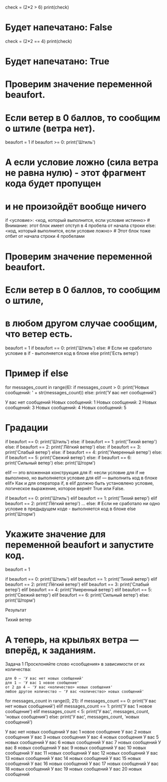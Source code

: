 check = (2*2 > 6)
print(check)

# Будет напечатано: False

check = (2*2 == 4)
print(check)

# Будет напечатано: True


# Проверим значение переменной beaufort.
# Если ветер в 0 баллов, то сообщим о штиле (ветра нет).
beaufort = 1
if beaufort >= 0:
    print('Штиль')
# А если условие ложно (сила ветра не равна нулю) - этот фрагмент кода будет пропущен 
# и не произойдёт вообще ничего

if <условие>:
    <код, который выполнится, если условие истинно> 
    # Внимание: этот блок имеет отступ в 4 пробела от начала строки
else:
    <код, который выполнится, если условие ложно>
    # Этот блок тоже отбит от начала строки 4 пробелами


# Проверим значение переменной beaufort.
# Если ветер в 0 баллов, то сообщим о штиле,
# в любом другом случае сообщим, что ветер есть.
beaufort = 1
if beaufort == 0:
    print('Штиль')
else:
    # Если не сработало условие в if - выполняется код в блоке else
    print('Есть ветер')

# Пример if else 
for messages_count in range(6):
    if messages_count > 0:
        print('Новых сообщений: ' + str(messages_count))
    else:
        print('У вас нет сообщений')

У вас нет сообщений
Новых сообщений: 1
Новых сообщений: 2
Новых сообщений: 3
Новых сообщений: 4
Новых сообщений: 5


# Градации
if beaufort == 0:
    print('Штиль')
else:
    if beaufort == 1:
        print('Тихий ветер')
    else:
        if beaufort == 2:
            print('Лёгкий ветер')
        else:
            if beaufort == 3:
                print('Слабый ветер')
            else:
                if beaufort == 4:
                    print('Умеренный ветер')
                else:
                    if beaufort == 5:
                        print('Свежий ветер')
                    else:
                        if beaufort == 6:
                            print('Сильный ветер')
                        else:
                            print('Шторм')


elif — это вложенная конструкция для if: «если условие для if не выполнено, но выполняется условие для elif — выполнить код в блоке elif»
Как и для оператора if,  в elif должно быть установлено условие, логическое выражение, которое вернёт True или False.

if beaufort == 0:
    print('Штиль')
elif beaufort == 1:
    print('Тихий ветер')
elif beaufort == 2:
    print('Лёгкий ветер')
...
else:
    # Если не сработало ни одно условие в предыдущем коде - выполняется код в блоке else
    print('Шторм') 


# Укажите значение для переменной beaufort и запустите код.
beaufort = 1

if beaufort == 0:
    print('Штиль')
elif beaufort == 1:
    print('Тихий ветер')
elif beaufort == 2:
    print('Лёгкий ветер')
elif beaufort == 3:
    print('Слабый ветер')
elif beaufort == 4:
    print('Умеренный ветер')
elif beaufort == 5:
    print('Свежий ветер')
elif beaufort == 6:
    print('Сильный ветер')
else:    
    print('Шторм')


Результат

Тихий ветер


# А теперь, на крыльях ветра — вперёд, к заданиям.
Задача 1
Просклоняйте слово «сообщения» в зависимости от их количества:

    для 0 — 'У вас нет новых сообщений'
    для 1 — 'У вас 1 новое сообщение'
    от 2 до 4 — 'У вас <количество> новых сообщения'
    любое другое количество — 'У вас <количество> новых сообщений'

for messages_count in range(0, 21):
    if messages_count == 0:
        print('У вас нет новых сообщений')
    elif messages_count == 1:
        print('У вас 1 новое сообщение')
    elif messages_count < 5:
        print('У вас', messages_count, 'новых сообщения')
    else:
        print('У вас', messages_count, 'новых сообщений')

У вас нет новых сообщений
У вас 1 новое сообщение
У вас 2 новых сообщения
У вас 3 новых сообщения
У вас 4 новых сообщения
У вас 5 новых сообщений
У вас 6 новых сообщений
У вас 7 новых сообщений
У вас 8 новых сообщений
У вас 9 новых сообщений
У вас 10 новых сообщений
У вас 11 новых сообщений
У вас 12 новых сообщений
У вас 13 новых сообщений
У вас 14 новых сообщений
У вас 15 новых сообщений
У вас 16 новых сообщений
У вас 17 новых сообщений
У вас 18 новых сообщений
У вас 19 новых сообщений
У вас 20 новых сообщений

